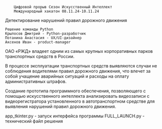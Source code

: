         Цифровой прорыв Сезон Искусственный Интеллект
        Международный хакатон 08.11.24-10.11.24
        
Детектирование нарушений правил дорожного движения

    Решение команды Python
    Крылосов Дмитрий - Python-разработчик
    Потанина Анастасия - UX/UI-дизайнер
    Аксенов Иван - product-manager

ОАО «РЖД» владеет одним из самых крупных корпоративных парков транспортных средств в России. 

В процессе эксплуатации транспортных средств выявляются случаи не соблюдения водителями правил дорожного движения, что влечет за собой учащение аварийных ситуаций и расходы на оплату административных штрафов.

Создание прототипа программного обеспечения, позволяющего с помощью искусственного интеллекта анализировать видеозаписи с видеорегистратора установленного в автотранспортном средстве для выявления нарушений правил дорожного движения.

app_tkinter.py - запуск интерфейса программы
FULL_LAUNCH.py - технический файл решения
